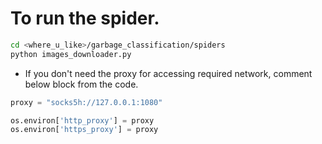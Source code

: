 # To run the spider.
```bash
cd <where_u_like>/garbage_classification/spiders
python images_downloader.py
```
- If you don't need the proxy for accessing required network, comment below block from the code.
```python
proxy = "socks5h://127.0.0.1:1080"

os.environ['http_proxy'] = proxy 
os.environ['https_proxy'] = proxy
```
